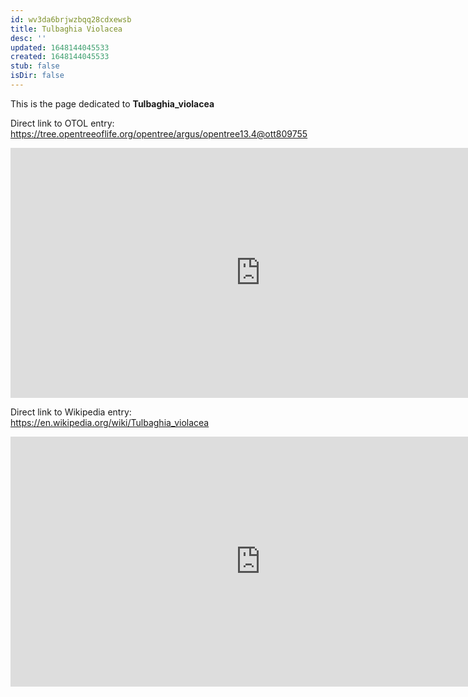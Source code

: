 ```yaml
---
id: wv3da6brjwzbqq28cdxewsb
title: Tulbaghia Violacea
desc: ''
updated: 1648144045533
created: 1648144045533
stub: false
isDir: false
---
```

This is the page dedicated to **Tulbaghia_violacea**


Direct link to OTOL entry: https://tree.opentreeoflife.org/opentree/argus/opentree13.4@ott809755



<html>
    <body>
    <iframe src="https://tree.opentreeoflife.org/opentree/argus/opentree13.4@ott809755"
    width="800" height="400" frameborder="0" allowfullscreen> </iframe>
    </body>
</html>
    


Direct link to Wikipedia entry: https://en.wikipedia.org/wiki/Tulbaghia_violacea



<html>
    <body>
    <iframe src="https://en.wikipedia.org/wiki/Tulbaghia_violacea"
    width="800" height="400" frameborder="0" allowfullscreen> </iframe>
    </body>
</html>
    
